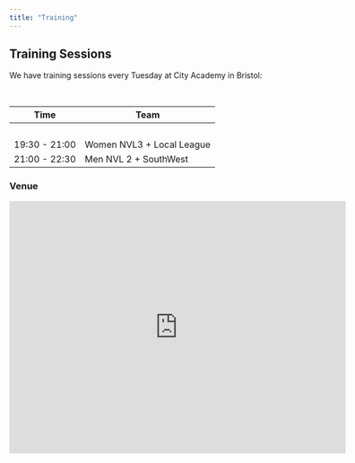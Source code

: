 ```yaml
---
title: "Training"
---
```


## Training Sessions

We have training sessions every Tuesday at City Academy in Bristol:

<br>

Time  | Team
----  | ----
<br>  |
19:30 - 21:00 | Women NVL3 + Local League
21:00 - 22:30 | Men NVL 2 + SouthWest

### Venue

<iframe src="https://www.google.com/maps/embed?pb=!1m14!1m8!1m3!1d9943.82652292366!2d-2.5631368!3d51.4589527!3m2!1i1024!2i768!4f13.1!3m3!1m2!1s0x0%3A0x4ffdf8d2a8a35dc1!2sThe+City+Academy+Bristol!5e0!3m2!1ses!2suk!4v1516040913176" width="600" height="450" frameborder="0" style="border:0" allowfullscreen></iframe>

<br/>
